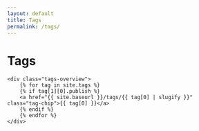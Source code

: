 ```yaml
---
layout: default
title: Tags
permalink: /tags/
---
```


<div class="tags-container">
    <h1 class="page-title">Tags</h1>

    <div class="tags-overview">
        {% for tag in site.tags %}
        {% if tag[1][0].publish %}
        <a href="{{ site.baseurl }}/tags/{{ tag[0] | slugify }}" class="tag-chip">{{ tag[0] }}</a>
        {% endif %}
        {% endfor %}
    </div>
</div>
